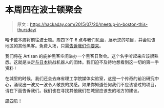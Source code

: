 # 本周四在波士顿聚会

> 原文：<https://hackaday.com/2015/07/20/meetup-in-boston-this-thursday/>

哈卡戴本周将前往波士顿。周四下午 6 点与我们见面，展示您的项目，并会见该地区的其他黑客。免费入场，只需[告诉我们你要来](http://worldwide-boston.hackaday.io/)。

我们将在 Artisan 的庇护黑客空间举办一个黑客日聚会。这个名字听起来应该很熟悉。这就是决定[与日本](http://hackaday.com/2015/07/05/usa-vs-japan-giant-robot-battle/)挑战机器人的团体。我们迫不及待地想看到这一切的第一手资料！

在城里的时候，我们还会去麻省理工学院媒体实验室，这是一个传奇的前沿研究中心，涌现出一波又一波令人敬畏的灵感。如果你知道任何我们不应该错过的项目，请在下面告诉我们。我们也在寻找其他我们在城里应该去的地方的建议。

[周四见](https://hackaday.io/event/6775-hackaday-boston-meetup)！